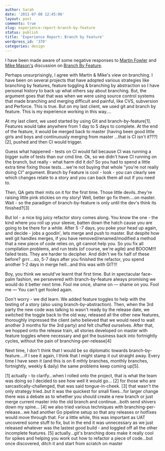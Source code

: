 ```yaml
---
author: Sarah
date: '2011-07-08 12:45:06'
layout: post
comments: true
slug: experience-report-branch-by-feature
status: publish
title: 'Experience Report: Branch by Feature'
wordpress_id: '370'
categories: design
---
```


I have been made aware of some negative responses to [Martin Fowler](http://martinfowler.com/) and [Mike Mason's](http://mikemason.ca/blog/) discussion on [Branch By Feature](http://www.thoughtworks.com/perspectives/30-06-2011-continuous-delivery).

Perhaps unsurprisingly, I agree with Martin & Mike's view on branching. I have been on several projects that have adopted various strategies like branching by features, feature toggling & branching by abstraction so I have personal history to back up what others say about branching. But, the argument goes that that was when we were using source control systems that made branching and merging difficult and painful, like CVS, subversion and Perforce. This is true. But on my last client, we used git and branch by feature. This is my experience working in this way....

At my last client, we used started by using Git and branch-by-feature[1]. Features would take anywhere from 1 day to 5 days to complete. At the end of the feature, it would be merged back to master (having been good little girls and boys and continuously merging from master ...that is CI isn't it???)[2], pushed and then CI would trigger.

Guess what happened - tests on CI would fail because CI was running a bigger suite of tests than our cmd line. Ok, so we didn't have CI running on the branch, but really - what harm did it do? So you had to spend a little extra time fixing those tests....we're not buying that whole "you're not really doing CI" argument. Branch by Feature is cool - look - you can clearly see which changes relate to a story and you can back them all out if you need to.

Then, QA gets their mits on it for the first time. Those little devils..they're raising little pink stickies on my story! Well, better go fix them....on master. Wait - so the paradigm of branch-by-feature is only until the dev's think its finished?[3]

But lol - a nice big juicy refactor story comes along. You know the one - the kind where you roll up your sleeve, batten down the hatch cause you are going to be there for a while. After 5 -7 days, you poke your head up again, and decide - jobs a goodin', lets merge and push to master. But despite how well git handles merges, if you have removed/renamed/modified a method that a new piece of code relies on, git cannot help you. So you fix all compilation problems, and run tests (of course, we're agile) and BOOOM!!! failed tests. They are harder to decipher. And didn't we fix half of these before? grrr....so, 5-7 days after you finished the refactor, you spend another 1-2 days in merge hell...and this was with GIT!!!

Boy, you think we would've learnt that first time. But in spectacular face-palm fashion, we persevered with branch-by-feature always promising we would do it better next time. Fool me once, shame on — shame on you. Fool me — You can't get fooled again.

Don't worry - we did learn. We added feature toggles to help with the testing of a story (also using branch-by-abstraction). Then, when the 3rd party the new code was talking to wasn't ready by the release date, we switched the toggle back to the old way, released all the other new features, thoroughly impressed the client (who believed that we would need to wait another 3 months for the 3rd party) and felt chuffed ourselves. After that, we hopped onto the release train, all stories developed on master with feature toggles where necessary and got the business back into fortnightly cycles, without the pain of branching-per-release[4]

Next time, I don't think that I would be so diplomatic towards branch-by-feature....if I see it again, I think that I might stamp it out straight away. Every time I have seen it (and this is on 6 mthly branches, monthly branches, fortnightly, weekly & daily) the same problems keep coming up[5].


[1] actually - to clarify...when I rolled onto the project, that is what the team was doing so I decided to see how well it would go...
[2] for those who are sarcastically-challenged, that was said tongue-in-cheek.
[3] that wasn't the only strategy tried..but it was the quickest for small fixes...for larger change there was a debate as to whether you should create a new branch or just merge current master into the old branch and continue...both send shivers down my spine...
[4] we also tried various techniques with branching-per-release...we had another Go pipeline setup so that any releases or hotfixes would move through that. For a little while, this was important as UAT uncovered some stuff to fix, but in the end it was unnecessary as we just released whatever was the lastest good build - and toggled off all the other incomplete features.
[5] actually...git's branching does make it really cool for spikes and helping you work out how to refactor a piece of code...but once discovered, ditch it and start from scratch on master
